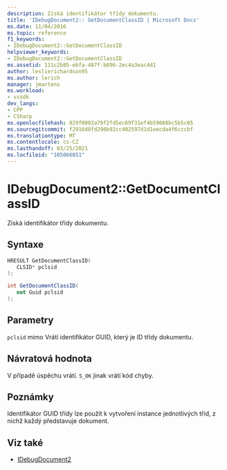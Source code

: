 ```yaml
---
description: Získá identifikátor třídy dokumentu.
title: 'IDebugDocument2:: GetDocumentClassID | Microsoft Docs'
ms.date: 11/04/2016
ms.topic: reference
f1_keywords:
- IDebugDocument2::GetDocumentClassID
helpviewer_keywords:
- IDebugDocument2::GetDocumentClassID
ms.assetid: 111c2b85-ebfa-487f-b896-2ec4a3eac4d1
author: leslierichardson95
ms.author: lerich
manager: jmartens
ms.workload:
- vssdk
dev_langs:
- CPP
- CSharp
ms.openlocfilehash: 829f0002a79f2fd5ec69f31ef4b59068bc5b5c05
ms.sourcegitcommit: f2916d8fd296b92cc402597d1d1eecda4f6cccbf
ms.translationtype: MT
ms.contentlocale: cs-CZ
ms.lasthandoff: 03/25/2021
ms.locfileid: "105066851"
---
```

# <a name="idebugdocument2getdocumentclassid"></a>IDebugDocument2::GetDocumentClassID
Získá identifikátor třídy dokumentu.

## <a name="syntax"></a>Syntaxe

```cpp
HRESULT GetDocumentClassID( 
   CLSID* pclsid
);
```

```csharp
int GetDocumentClassID( 
   out Guid pclsid
);
```

## <a name="parameters"></a>Parametry
`pclsid` mimo Vrátí identifikátor GUID, který je ID třídy dokumentu.

## <a name="return-value"></a>Návratová hodnota
 V případě úspěchu vrátí. `S_OK` jinak vrátí kód chyby.

## <a name="remarks"></a>Poznámky
 Identifikátor GUID třídy lze použít k vytvoření instance jednotlivých tříd, z nichž každý představuje dokument.

## <a name="see-also"></a>Viz také
- [IDebugDocument2](../../../extensibility/debugger/reference/idebugdocument2.md)
